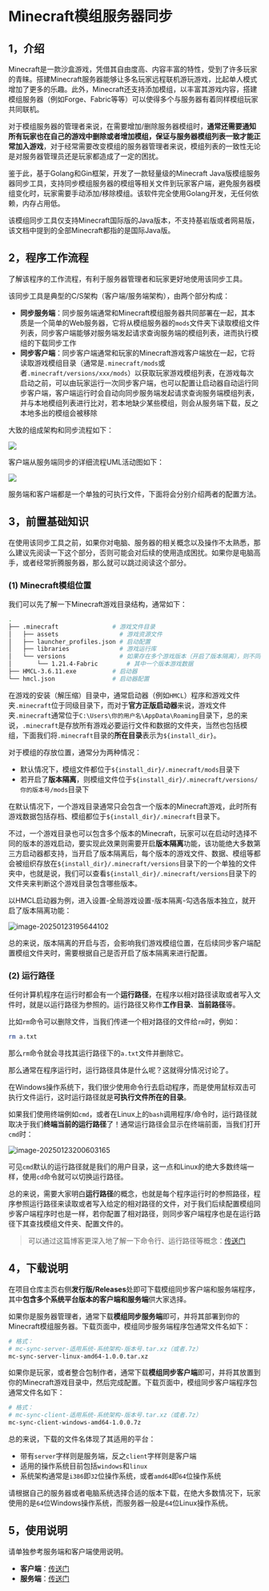 # Minecraft模组服务器同步

## 1，介绍

Minecraft是一款沙盒游戏，凭借其自由度高、内容丰富的特性，受到了许多玩家的青睐。搭建Minecraft服务器能够让多名玩家远程联机游玩游戏，比起单人模式增加了更多的乐趣。此外，Minecraft还支持添加模组，以丰富其游戏内容，搭建模组服务器（例如Forge、Fabric等等）可以使得多个与服务器有着同样模组玩家共同联机。

对于模组服务器的管理者来说，在需要增加/删除服务器模组时，**通常还需要通知所有玩家也在自己的游戏中删除或者增加模组，保证与服务器模组列表一致才能正常加入游戏**，对于经常需要改变模组的服务器管理者来说，模组列表的一致性无论是对服务器管理员还是玩家都造成了一定的困扰。

鉴于此，基于Golang和Gin框架，开发了一款轻量级的Minecraft Java版模组服务器同步工具，支持同步模组服务器的模组等相关文件到玩家客户端，避免服务器模组变化时，玩家需要手动添加/移除模组。该软件完全使用Golang开发，无任何依赖，内存占用低。

该模组同步工具仅支持Minecraft国际版的Java版本，不支持基岩版或者网易版，该文档中提到的全部Minecraft都指的是国际Java版。

## 2，程序工作流程

了解该程序的工作流程，有利于服务器管理者和玩家更好地使用该同步工具。

该同步工具是典型的C/S架构（客户端/服务端架构），由两个部分构成：

- **同步服务端**：同步服务端通常和Minecraft模组服务器共同部署在一起，其本质是一个简单的Web服务器，它将从模组服务器的`mods`文件夹下读取模组文件列表，同步客户端能够对服务端发起请求查询服务端的模组列表，进而执行模组的下载同步工作
- **同步客户端**：同步客户端通常和玩家的Minecraft游戏客户端放在一起，它将读取游戏模组目录（通常是`.minecraft/mods`或者`.minecraft/versions/xxx/mods`）以获取玩家游戏模组列表，在游戏每次启动之前，可以由玩家运行一次同步客户端，也可以配置让启动器自动运行同步客户端，客户端运行时会自动向同步服务端发起请求查询服务端模组列表，并与本地模组列表进行比对，若本地缺少某些模组，则会从服务端下载，反之本地多出的模组会被移除

大致的组成架构和同步流程如下：

![](https://swsk33-note.oss-cn-shanghai.aliyuncs.com/2025124144200.png)

客户端从服务端同步的详细流程UML活动图如下：

![](https://swsk33-note.oss-cn-shanghai.aliyuncs.com/2025124144217.png)

服务端和客户端都是一个单独的可执行文件，下面将会分别介绍两者的配置方法。

## 3，前置基础知识

在使用该同步工具之前，如果你对电脑、服务器的相关概念以及操作不太熟悉，那么建议先阅读一下这个部分，否则可能会对后续的使用造成困扰。如果你是电脑高手，或者经常折腾服务器，那么就可以跳过阅读这个部分。

### (1) Minecraft模组位置

我们可以先了解一下Minecraft游戏目录结构，通常如下：

```bash
.
├── .minecraft               # 游戏文件目录
│   ├── assets                 # 游戏资源文件
│   ├── launcher_profiles.json # 启动配置
│   ├── libraries              # 游戏运行库
│   └── versions               # 如果存在多个游戏版本（开启了版本隔离），则不同版本的游戏数据会存放在该文件夹中
│       └── 1.21.4-Fabric        # 其中一个版本游戏数据
├── HMCL-3.6.11.exe          # 启动器
└── hmcl.json                # 启动器配置
```

在游戏的安装（解压缩）目录中，通常启动器（例如`HMCL`）程序和游戏文件夹`.minecraft`位于同级目录下，而对于**官方正版启动器**来说，游戏文件夹`.minecraft`通常位于`C:\Users\你的用户名\AppData\Roaming`目录下，总的来说，`.minecraft`是存放所有游戏必要运行文件和数据的文件夹，当然也包括模组，下面我们将`.minecraft`目录的**所在目录**表示为`${install_dir}`。

对于模组的存放位置，通常分为两种情况：

- 默认情况下，模组文件都位于`${install_dir}/.minecraft/mods`目录下
- 若开启了**版本隔离**，则模组文件位于`${install_dir}/.minecraft/versions/你的版本号/mods`目录下

在默认情况下，一个游戏目录通常只会包含一个版本的Minecraft游戏，此时所有游戏数据包括存档、模组都位于`${install_dir}/.minecraft`目录下。

不过，一个游戏目录也可以包含多个版本的Minecraft，玩家可以在启动时选择不同的版本的游戏启动，要实现此效果则需要开启**版本隔离**功能，该功能绝大多数第三方启动器都支持，当开启了版本隔离后，每个版本的游戏文件、数据、模组等都会被组织存放在`${install_dir}/.minecraft/versions`目录下的一个单独的文件夹中，也就是说，我们可以查看`${install_dir}/.minecraft/versions`目录下的文件夹来判断这个游戏目录包含哪些版本。

以HMCL启动器为例，进入设置-全局游戏设置-版本隔离-勾选各版本独立，就开启了版本隔离功能：

![image-20250123195644102](https://swsk33-note.oss-cn-shanghai.aliyuncs.com/image-20250123195644102.png)

总的来说，版本隔离的开启与否，会影响我们游戏模组位置，在后续同步客户端配置模组文件夹时，需要根据自己是否开启了版本隔离来进行配置。

### (2) 运行路径

任何计算机程序在运行时都会有一个**运行路径**，在程序以相对路径读取或者写入文件时，就是以运行路径为参照的。运行路径又称作**工作目录**、**当前路径**等。

比如`rm`命令可以删除文件，当我们传递一个相对路径的文件给`rm`时，例如：

```bash
rm a.txt
```

那么`rm`命令就会寻找其运行路径下的`a.txt`文件并删除它。

那么通常在程序运行时，运行路径具体是什么呢？这就得分情况讨论了。

在Windows操作系统下，我们很少使用命令行去启动程序，而是使用鼠标双击可执行文件运行，这时运行路径就是**可执行文件所在的目录**。

如果我们使用终端例如`cmd`，或者在Linux上的`bash`调用程序/命令时，运行路径就取决于我们**终端当前的运行路径**了！通常运行路径会显示在终端前面，当我们打开`cmd`时：

![image-20250123200603165](https://swsk33-note.oss-cn-shanghai.aliyuncs.com/image-20250123200603165.png)

可见`cmd`默认的运行路径就是我们的用户目录，这一点和Linux的绝大多数终端一样，使用`cd`命令就可以切换运行路径。

总的来说，需要大家明白**运行路径**的概念，也就是每个程序运行时的参照路径，程序参照运行路径来读取或者写入给定的相对路径的文件，对于我们后续配置模组同步客户端程序时也是一样，若你配置了相对路径，则同步客户端程序也是在运行路径下其查找模组文件夹、配置文件的。

> 可以通过这篇博客更深入地了解一下命令行、运行路径等概念：[传送门](https://juejin.cn/post/7103518875316125733)

## 4，下载说明

在项目仓库主页右侧**发行版/Releases**处即可下载模组同步客户端和服务端程序，其中**包含多个系统平台版本的客户端和服务端**供大家选择。

如果你是服务器管理者，通常下载**模组同步服务端**即可，并将其部署到你的Minecraft模组服务器。下载页面中，模组同步服务端程序包通常文件名如下：

```bash
# 格式：
# mc-sync-server-适用系统-系统架构-版本号.tar.xz（或者.7z）
mc-sync-server-linux-amd64-1.0.0.tar.xz
```

如果你是玩家，或者整合包制作者，通常下载**模组同步客户端**即可，并将其放置到你的Minecraft游戏目录中，然后完成配置。下载页面中，模组同步客户端程序包通常文件名如下：

```bash
# 格式：
# mc-sync-client-适用系统-系统架构-版本号.tar.xz（或者.7z）
mc-sync-client-windows-amd64-1.0.0.7z
```

总的来说，下载的文件名体现了其适用的平台：

- 带有`server`字样则是服务端，反之`client`字样则是客户端
- 适用的操作系统目前包括`windows`和`linux`
- 系统架构通常是`i386`即`32`位操作系统，或者`amd64`即`64`位操作系统

请根据自己的服务器或者电脑系统选择合适的版本下载，在绝大多数情况下，玩家使用的是`64`位Windows操作系统，而服务器一般是`64`位Linux操作系统。

## 5，使用说明

请单独参考服务端和客户端使用说明。

- **客户端**：[传送门](./docs/客户端配置使用说明.md)
- **服务端**：[传送门](./docs/服务端配置使用说明.md)
